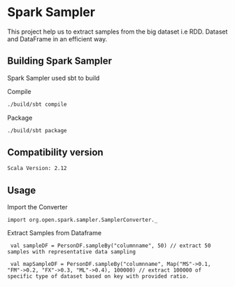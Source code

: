 # Spark Sampler

This project help us to extract samples from the big dataset i.e RDD. Dataset and DataFrame in an efficient way.

## Building Spark Sampler
Spark Sampler used sbt to build

Compile
```bash
./build/sbt compile
```

Package
```bash
./build/sbt package
```
## Compatibility version
```bash
Scala Version: 2.12
```

## Usage

Import the Converter
```
import org.open.spark.sampler.SamplerConverter._
```

Extract Samples from Dataframe
```
 val sampleDF = PersonDF.sampleBy("columnname", 50) // extract 50 samples with representative data sampling

 val mapSampleDF = PersonDF.sampleBy("columnname", Map("MS"->0.1, "FM"->0.2, "FX"->0.3, "ML"->0.4), 100000) // extract 100000 of specific type of dataset based on key with provided ratio.
```